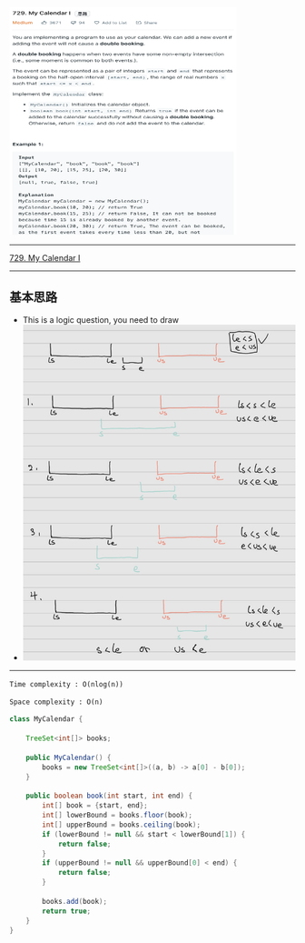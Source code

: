 <img src="2022-11-16-19-38-49.png" width="400" height="400"/>

___
[729. My Calendar I](https://leetcode.com/problems/my-calendar-i/)
___


## 基本思路
* This is a logic question, you need to draw
* ![](2022-11-16-19-39-44.png)

___

`Time complexity : O(nlog(n))`

`Space complexity : O(n)`
```java
class MyCalendar {
    
    TreeSet<int[]> books;

    public MyCalendar() {
        books = new TreeSet<int[]>((a, b) -> a[0] - b[0]);
    }
    
    public boolean book(int start, int end) {
        int[] book = {start, end};
        int[] lowerBound = books.floor(book);
        int[] upperBound = books.ceiling(book);
        if (lowerBound != null && start < lowerBound[1]) {
            return false;
        }
        if (upperBound != null && upperBound[0] < end) {
            return false;
        }
            
        books.add(book);
        return true;
    }
}
```